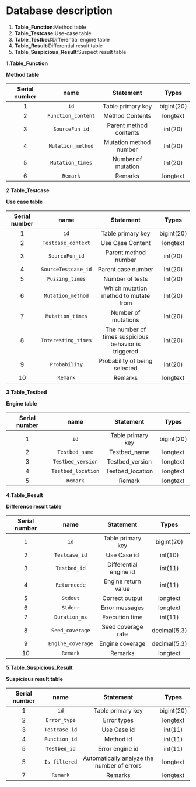 # Database description

1. **Table_Function**:Method table
2. **Table_Testcase**:Use-case table
3. **Table_Testbed**:Differential engine table
4. **Table_Result**:Differential result table
5. **Table_Suspicious_Result**:Suspect result table



**1.Table_Function**

**Method table**

| Serial number |        name        |     Statement     |    Types    |
| :--: | :----------------: | :----------: | :--------: |
|  1   |        `id`        |    Table primary key    | bigint(20) |
|  2   | `Function_content` |   Method Contents   |  longtext  |
|  3   |   `SourceFun_id`   |  Parent method contents  |  int(20)   |
|  4   | `Mutation_method`  | Mutation method number |  Int(20)   |
|  5   |  `Mutation_times`  |   Number of mutation   |  Int(20)   |
|  6   |      `Remark`      |     Remarks     |  longtext  |



**2.Table_Testcase**

**Use case table**

| Serial number |        name        |     Statement     |    Types    |
| :--: | :-----------------: | :--------------------: | :--------: |
|  1   |        `id`         |         Table primary key         | bigint(20) |
|  2   | `Testcase_context`  |        Use Case Content        |  longtext  |
|  3   |   `SourceFun_id`    |       Parent method number       |  int(20)   |
|  4   | `SourceTestcase_id` |       Parent case number       |  Int(20)   |
|  5   |   `Fuzzing_times`   |       Number of tests       |  Int(20)   |
|  6   |  `Mutation_method`  | Which mutation method to mutate from |  Int(20)   |
|  7   |  `Mutation_times`   |       Number of mutations       |  Int(20)   |
|  8   | `Interesting_times` |    The number of times suspicious behavior is triggered    |  Int(20)   |
|  9   |    `Probability`    |       Probability of being selected       |  Int(20)   |
|  10  |      `Remark`       |          Remarks          |  longtext  |



**3.Table_Testbed**

**Engine table**

| Serial number |        name        |     Statement     |    Types    |
| :--: | :----------------: | :----------: | :--------: |
|  1   |        `id`        |    Table primary key    | bigint(20) |
|  2   |   `Testbed_name`   |   Testbed_name  |  longtext  |
|  3   | `Testbed_version`  |   Testbed_version   |  longtext  |
|  4   | `Testbed_location` | Testbed_location |  longtext  |
|  5   |      `Remark`      |     Remark     |  longtext  |



**4.Table_Result**

**Difference result table**

| Serial number |        name        |     Statement     |    Types    |
| :--: | :---------------: | :--------: | :----------: |
|  1   |       `id`        |   Table primary key   |  bigint(20)  |
|  2   |   `Testcase_id`   |   Use Case id   |   int(10)    |
|  3   |   `Testbed_id`    | Differential engine id |   int(11)    |
|  4   |   `Returncode`    | Engine return value |   int(11)    |
|  5   |     `Stdout`      |  Correct output  |   longtext   |
|  6   |     `Stderr`      |  Error messages  |   longtext   |
|  7   |   `Duration_ms`   |  Execution time  |   int(11)    |
|  8   |  `Seed_coverage`  | Seed coverage rate | decimal(5,3) |
|  9   | `Engine_coverage` | Engine coverage | decimal(5,3) |
|  10  |     `Remark`      |    Remarks    |   longtext   |



**5.Table_Suspicious_Result**

**Suspicious result table**

| Serial number |        name        |     Statement     |    Types    |
| :--: | :-----------: | :----------------: | :--------: |
|  1   |     `id`      |       Table primary key       | bigint(20) |
|  2   | `Error_type`  |      Error types      |  longtext  |
|  3   | `Testcase_id` |       Use Case id       |  int(11)   |
|  4   | `Function_id` |       Method id       |  int(11)   |
|  5   | `Testbed_id`  |     Error engine id     |  int(11)   |
|  5   | `Is_filtered` | Automatically analyze the number of errors |  longtext  |
|  7   |   `Remark`    |        Remarks        |  longtext  |
